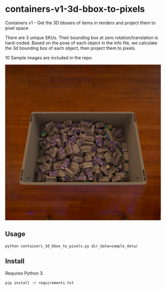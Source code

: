 # containers-v1-3d-bbox-to-pixels
Containers v1 - Get the 3D bboxes of items in renders and project them to pixel space

There are 3 unique SKUs. Their bounding box at zero rotation/translation is hard-coded.
Based on the pose of each object in the info file, we calculate the 3d bounding box of
each object, then project them to pixels.

10 Sample images are included in the repo.

![](sample_data/0.rgb.png)

## Usage

```shell script
python containers_3d_bbox_to_pixels.py dir_data=sample_data/
```

## Install
Requires Python 3.

```shell script
pip install -r requirements.txt
```
